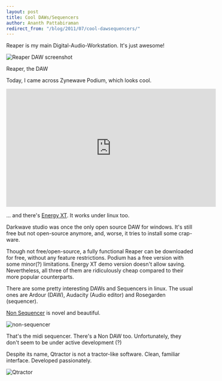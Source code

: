 ```yaml
---
layout: post
title: Cool DAWs/Sequencers
author: Ananth Pattabiraman
redirect_from: "/blog/2011/07/cool-dawsequencers/"
---
```


Reaper is my main Digital-Audio-Workstation. It's just awesome!

<img class="img-responsive" src="http://reaper.fm/siteimages/ss_v4_fp.jpg" alt="Reaper DAW screenshot" />

Reaper, the DAW

Today, I came across Zynewave Podium, which looks cool.
<div class="embed-responsive embed-responsive-16by9">
  <iframe class="embed-responsive-item" width="560" height="315" src="https://www.youtube-nocookie.com/embed/T3FaXcrNckE?rel=0" frameborder="0" allowfullscreen></iframe>
</div>


... and there's [Energy XT](http://energy-xt.com). It works under linux too.


Darkwave studio was once the only open source DAW for windows. It's still free but not open-source
anymore, and, worse, it tries to install some crap-ware.

Though not free/open-source, a fully functional Reaper can be downloaded for free, without any feature restrictions. Podium has a free version with some minor(?) limitations. Energy XT demo version doesn't allow saving. Nevertheless, all three of them are ridiculously cheap compared to their more popular counterparts.  

There are some pretty interesting DAWs and Sequencers in linux. The usual ones are Ardour (DAW), Audacity (Audio editor) and Rosegarden (sequencer).

[Non Sequencer](http://non-sequencer.tuxfamily.org/) is novel and beautiful.

<img class="img-responsive" alt="non-sequencer" src="http://non-sequencer.tuxfamily.org/non-pattern-editor.png" />

That's the midi sequencer. There's a Non DAW too.  Unfortunately, they don't seem to be under active development (?)

Despite its name, Qtractor is not a tractor-like software. Clean, familiar interface. Developed passionately.

<img class="img-responsive" alt="Qtractor" src="http://qtractor.sourceforge.net/image/qtractor-screenshot8.png" />
